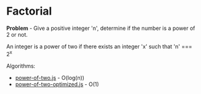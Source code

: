 # Factorial
**Problem** - Give a positive integer 'n', determine if the number is a power of 2 or not.

An integer is a power of two if there exists an integer 'x' such that 'n' === 2<sup>x</sup>

Algorithms:
- [power-of-two.js](./power-of-two.js) - O(log(n))
- [power-of-two-optimized.js](./power-of-two-optimized.js) - O(1)

